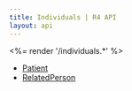 ```yaml
---
title: Individuals | R4 API
layout: api
---
```


<%= render '/individuals.*' %>
* [Patient](../individuals/patient)
* [RelatedPerson](../individuals/related-person)